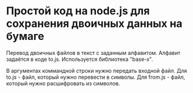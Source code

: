 # Простой код на node.js для сохранения двоичных данных на бумаге

Перевод двоичных файлов в текст с заданным алфавитом. Алфавит задаётся в коде to.js.
Используется библиотека "base-x".

В аргументах коммандной строки нужно передать входной файл.
Для to.js - файл, который нужно перевести в символы.
Для from.js - файл, который нужно расшифровать из символов.


